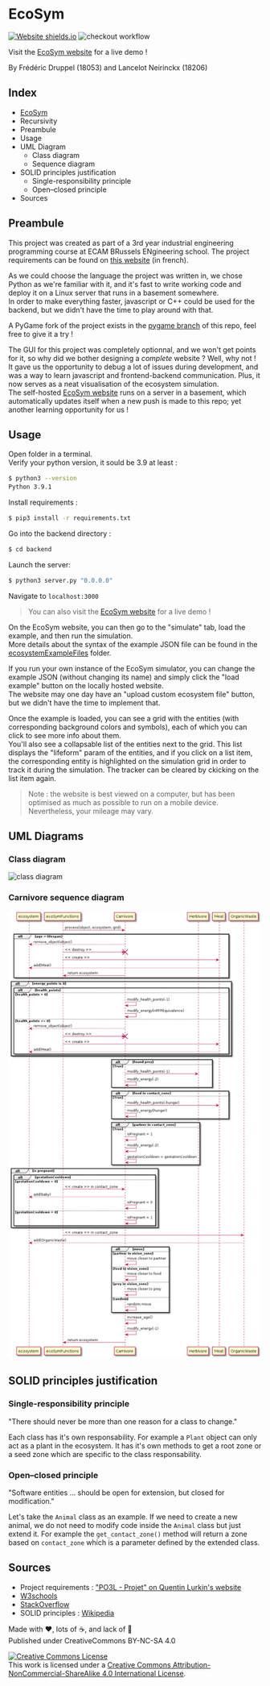 # EcoSym

[![Website shields.io](https://img.shields.io/website-up-down-green-red/https/ecosym.fredcorp.cc/ping)](https://ecosym.fredcorp.cc)
![checkout workflow](https://github.com/fred-corp/Ecosystem_PO3L_ECAM/actions/workflows/checkout.yml/badge.svg)

Visit the [EcoSym website](https://ecosym.fredcorp.cc) for a live demo !

By Frédéric Druppel (18053) and Lancelot Neirinckx (18206)

## Index

- [EcoSym](#ecosym)
- Recursivity
- Preambule
- Usage
- UML Diagram
  - Class diagram
  - Sequence diagram
- SOLID principles justification
  - Single-responsibility principle
  - Open–closed principle
- Sources

## Preambule

This project was created as part of a 3rd year industrial engineering programming course at ECAM BRussels ENgineering school. The project requirements can be found on [this website](https://quentin.lurkin.xyz/courses/poo/projet2021/index.html) (in french).

As we could choose the language the project was written in, we chose Python as we're familiar with it, and it's fast to write working code and deploy it on a Linux server that runs in a basement somewhere.  
In order to make everything faster, javascript or C++ could be used for the backend, but we didn't have the time to play around with that.

A PyGame fork of the project exists in the [pygame branch](https://github.com/fred-corp/Ecosystem_PO3L_ECAM/tree/pygame) of this repo, feel free to give it a try !

The GUI for this project was completely optionnal, and we won't get points for it, so why did we bother designing a *complete* website ? Well, why not !  
It gave us the opportunity to debug a lot of issues during development, and was a way to learn javascript and frontend-backend communication. Plus, it now serves as a neat visualisation of the ecosystem simulation.  
The self-hosted [EcoSym website](https://ecosym.fredcorp.cc) runs on a server in a basement, which automatically updates itself when a new push is made to this repo; yet another learning opportunity for us !

## Usage

Open folder in a terminal.  
Verify your python version, it sould be 3.9 at least :

```zsh
$ python3 --version
Python 3.9.1
```

Install requirements :

```zsh
$ pip3 install -r requirements.txt
```

Go into the backend directory :

```zsh
$ cd backend
```

Launch the server:

```zsh
$ python3 server.py "0.0.0.0"
```

Navigate to `localhost:3000`

> You can also visit the [EcoSym website](https://ecosym.fredcorp.cc) for a live demo !

On the EcoSym website, you can then go to the "simulate" tab, load the example, and then run the simulation.  
More details about the syntax of the example JSON file can be found in the [ecosystemExampleFiles](/ecosystemExampleFiles) folder.

If you run your own instance of the EcoSym simulator, you can change the example JSON (without changing its name) and simply click the "load example" button on the locally hosted website.  
The website may one day have an "upload custom ecosystem file" button, but we didn't have the time to implement that.

Once the example is loaded, you can see a grid with the entities (with corresponding background colors and symbols), each of which you can click to see more info about them.  
You'll also see a collapsable list of the entities next to the grid. This list displays the "lifeform" param of the entities, and if you click on a list item, the corresponding entity is highlighted on the simulation grid in order to track it during the simulation. The tracker can be cleared by ckicking on the list item again.

> Note : the website is best viewed on a computer, but has been optimised as much as possible to run on a mobile device. Nevertheless, your mileage may vary.

## UML Diagrams

### Class diagram

![class diagram](/development/class.png)

### Carnivore sequence diagram

![sequence diagram](/development/carnivore.png)

## SOLID principles justification

### Single-responsibility principle

"There should never be more than one reason for a class to change."

Each class has it's own responsability. For example a `Plant` object can only act as a plant in the ecosystem. It has it's own methods to get a root zone or a seed zone which are specific to the class responsability.

### Open–closed principle

"Software entities ... should be open for extension, but closed for modification."

Let's take the `Animal` class as an example. If we need to create a new animal, we do not need to modify code inside the `Animal` class but just extend it. For example the `get_contact_zone()` method will return a zone based on `contact_zone` which is a parameter defined by the extended class.

## Sources

- Project requirements : ["PO3L - Projet" on Quentin Lurkin's website](https://quentin.lurkin.xyz/courses/poo/projet2021/index.html)
- [W3schools](https://www.w3schools.com)
- [StackOverflow](https://stackoverflow.com)
- SOLID principles : [Wikipedia](https://en.wikipedia.org/wiki/SOLID)

Made with ❤️, lots of ☕️, and lack of 🛌  
Published under CreativeCommons BY-NC-SA 4.0

[![Creative Commons License](https://i.creativecommons.org/l/by-nc-sa/4.0/88x31.png)](http://creativecommons.org/licenses/by-nc-sa/4.0/)  
This work is licensed under a [Creative Commons Attribution-NonCommercial-ShareAlike 4.0 International License](http://creativecommons.org/licenses/by-nc-sa/4.0/).
